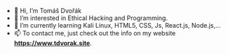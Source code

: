 - 👋 Hi, I’m Tomáš Dvořák
- 👀 I’m interested in Ethical Hacking and Programming.
- 🌱 I’m currently learning Kali Linux, HTML5, CSS, Js, React.js, Node.js,...
- 📫 To contact me, just check out the info on my website <strong>https://www.tdvorak.site</strong>.
